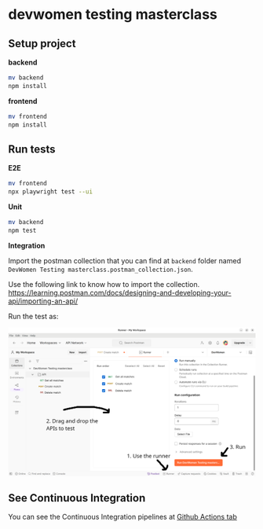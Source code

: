 # devwomen testing masterclass

## Setup project

**backend**

```bash
mv backend
npm install
```

**frontend**

```bash
mv frontend
npm install
```

## Run tests

**E2E**

```bash
mv frontend 
npx playwright test --ui
```

**Unit**

```bash
mv backend
npm test
```

**Integration**

Import the postman collection that you can find at `backend` folder named `DevWomen Testing masterclass.postman_collection.json`.

Use the following link to know how to import the collection. https://learning.postman.com/docs/designing-and-developing-your-api/importing-an-api/

Run the test as:

![Postman run tests](.github/assets/postman-run-tests.png)

## See Continuous Integration

You can see the Continuous Integration pipelines at [Github Actions tab](https://github.com/aleixmorgadas/devwoman-testing-masterclass/actions)